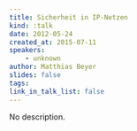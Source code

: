 ```yaml
---
title: Sicherheit in IP-Netzen
kind: :talk
date: 2012-05-24
created_at: 2015-07-11
speakers:
    - unknown
author: Matthias Beyer
slides: false
tags:
link_in_talk_list: false
---
```


No description.
